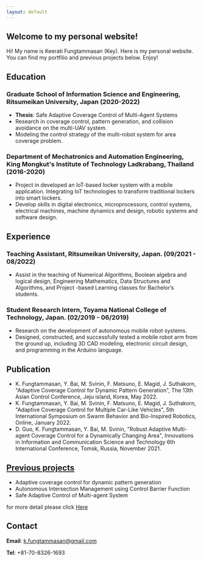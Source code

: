 ```yaml
---
layout: default
---
```


## Welcome to my personal website!
Hi! My name is Keerati Fungtammasan (Key). Here is my personal website. You can find my portfilio and previous projects below. Enjoy!

## Education
### Graduate School of Information Science and Engineering, Ritsumeikan University, Japan (2020-2022)
* **Thesis**: Safe Adaptive Coverage Control of Multi-Agent Systems
* Research in coverage control, pattern generation, and collision avoidance on the multi-UAV system.
* Modeling the control strategy of the multi-robot system for area coverage problem.

### Department of Mechatronics and Automation Engineering, King Mongkut's Institute of Technology Ladkrabang, Thailand (2016-2020)
* Project in developed an IoT-based locker system with a mobile application. Integrating IoT technologies to transform traditional lockers into smart lockers.
* Develop skills in digital electronics, microprocessors, control systems, electrical machines, machine dynamics and design, robotic systems and software design.

## Experience
### Teaching Assistant, Ritsumeikan University, Japan. (09/2021 - 08/2022)
* Assist in the teaching of Numerical Algorithms, Boolean algebra and logical design, Engineering Mathematics, Data Structures and Algorithms, and Project -based Learning classes for Bachelor’s students.

### Student Research Intern, Toyama National College of Technology, Japan. (02/2019 - 06/2019)
* Research on the development of autonomous mobile robot systems.
* Designed, constructed, and successfully tested a mobile robot arm from the ground up, including 3D CAD modeling, electronic circuit design, and programming in the Arduino language.

## Publication
* K. Fungtammasan, Y. Bai, M. Svinin, F. Matsuno, E. Magid, J. Suthakorn, "Adaptive Coverage Control for Dynamic Pattern Generation", The 13th Asian Control Conference, Jeju island, Korea, May 2022.
* K. Fungtammasan, Y. Bai, M. Svinin, F. Matsuno, E. Magid, J. Suthakorn, "Adaptive Coverage Control for Multiple Car-Like Vehicles", 5th International Symposium on Swarm Behavior and Bio-Inspired Robotics, Online, January 2022.
* D. Guo, K. Fungtammasan, Y. Bai, M. Svinin, "Robust Adaptive Multi-agent Coverage Control for a Dynamically Changing Area", Innovations in Information and Communication Science and Technology 6th International Conference, Tomsk, Russia, November 2021.

## [Previous projects](https://keeratifts.github.io/previous-works.html)
* Adaptive coverage control for dynamic pattern generation
* Autonomous Intersection Management using Control Barrier Function
* Safe Adaptive Control of Multi-agent System

for more detail please click [Here](https://keeratifts.github.io/previous-works.html)

## Contact
**Email**: k.fungtammasan@gmail.com

**Tel**: +81-70-8326-1693
